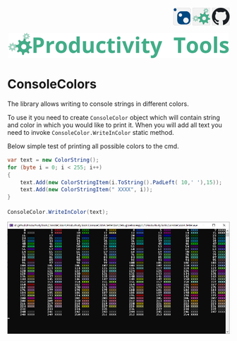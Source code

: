 <!--Category:C#,PowerShell--> 
 <p align="right">
        <a href="https://www.nuget.org/packages/ProductivityTools.ConsoleColors/"><img   src="Images/Header/Nuget_border_40px.png" /></a>
        <a href="http://productivitytools.tech/consolecolors/"><img src="Images/Header/ProductivityTools_green_40px_2.png" /><a> 
        <a href="https://github.com/pwujczyk/ProductivityTools.ConsoleColors"><img src="Images/Header/Github_border_40px.png" /></a>
</p>
<p align="center">
    <a href="http://productivitytools.tech/">
        <img src="Images/Header/LogoTitle_green_500px.png" />
    </a>
</p>


# ConsoleColors

The library allows writing to console strings in different colors.
<!--more-->

To use it you need to create ```ConsoleColor``` object which will contain string and color in which you would like to print it. 
When you will add all text you need to invoke ```ConsoleColor.WriteInColor``` static method.

Below simple test of printing all possible colors to the cmd.

```c#
var text = new ColorString();
for (byte i = 0; i < 255; i++)
{
    text.Add(new ColorStringItem(i.ToString().PadLeft( 10,' '),15));
    text.Add(new ColorStringItem(" XXXX", i));
}

ConsoleColor.WriteInColor(text);
```
<!--og-image-->
![Console Colors Tester](Images/TesterConsoleColors.png)
